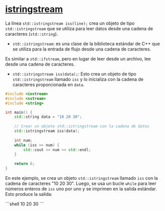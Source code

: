 # [istringstream](https://en.cppreference.com/w/cpp/io/basic_istringstream) 

La línea `std::istringstream iss(line);` crea un objeto de tipo `std::istringstream` que se utiliza para leer datos desde una cadena de caracteres (`std::string`). 


- `std::istringstream`: es una clase de la biblioteca estándar de C++ que se utiliza para la entrada de flujo desde una cadena de caracteres.

Es similar a `std::ifstream`, pero en lugar de leer desde un archivo, lee desde una cadena de caracteres.


- `std::istringstream iss(data);`: Esto crea un objeto de tipo `std::istringstream` llamado `iss` y lo inicializa con la cadena de caracteres proporcionada en `data`.


```cpp
#include <iostream>
#include <sstream>
#include <string>

int main() {
    std::string data = "10 20 30";
    
    // Crear un objeto std::istringstream con la cadena de datos
    std::istringstream iss(data);
    
    int num;
    while (iss >> num) {
        std::cout << num << std::endl;
    }
    
    return 0;
}
```

En este ejemplo, se crea un objeto `std::istringstream` llamado `iss` con la cadena de caracteres "10 20 30". Luego, se usa un bucle `while` para leer números enteros de `iss` uno por uno y se imprimen en la salida estándar. Esto produce la salida:

<Badge type="info" text="output" />
```shell
10
20
30
```
